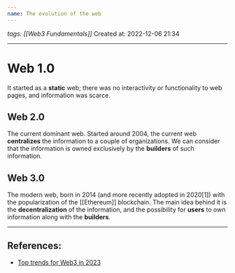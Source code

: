 ```yaml
---
name: The evolution of the web 
---
```

*tags: [[Web3 Fundamentals]]*
Created at: 2022-12-06 21:34

---

# Web 1.0

It started as a **static** web; there was no interactivity or functionality to web pages, and information was scarce.

## Web 2.0

The current dominant web. Started around 2004, the current web **centralizes** the information to a couple of organizations. We can consider that the information is owned exclusively by the **builders** of such information.

## Web 3.0

The modern web, born in 2014 (and more recently adopted in 2020[1]) with the popularization of the [[Ethereum]] blockchain. The main idea behind it is the **decentralization** of the information, and the possibility for **users** to own information along with the **builders**.

---
## References:

- [Top trends for Web3 in 2023](https://ritabatalha.medium.com/top-trends-for-web3-in-2023-e9fd6e0fbc30)